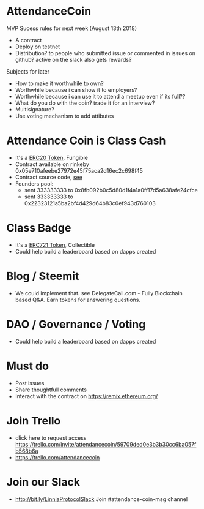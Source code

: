 
# AttendanceCoin

MVP Sucess rules for next week (August 13th 2018)
- A contract
- Deploy on testnet
- Distribution? to people who submitted issue or commented in issues on github? active on the slack also gets rewards?

Subjects for later
- How to make it worthwhile to own?
- Worthwhile because i can show it to employers?
- Worthwhile because i can use it to attend a meetup even if its full??
- What do you do with the coin? trade it for an interview?
- Multisignature?
- Use voting mechanism to add attibutes

# Attendance Coin is Class Cash
- It's a [ERC20 Token](https://github.com/ConsenSys/Tokens/blob/master/contracts/eip20/EIP20.sol), Fungible
- Contract available on rinkeby 0x05e710afeebe27972e45f75aca2d16ec2c698f45
- Contract source code, [see](https://github.com/mickaelgermemont/AttendanceCoin/blob/master/contracts/attendancecoin-erc20.sol)
- Founders pool:
  - sent 333333333 to 0x8fb092b0c5d80d1f4a1a0ff17d5a638afe24cfce
  - sent 333333333 to 0x22323121a5ba2bf4d429d64b83c0ef943d760103

# Class Badge
- It's a [ERC721 Token](https://github.com/OpenZeppelin/openzeppelin-solidity/blob/master/contracts/token/ERC721/ERC721Token.sol), Collectible
- Could help build a leaderboard based on dapps created

# Blog / Steemit
- We could implement that. see DelegateCall.com - Fully Blockchain based Q&A. Earn tokens for answering questions.

# DAO / Governance / Voting
- Could help build a leaderboard based on dapps created

# Must do
- Post issues
- Share thoughtfull comments
- Interact with the contract on https://remix.ethereum.org/

# Join Trello
- click here to request access https://trello.com/invite/attendancecoin/59709ded0e3b3b30cc6ba057fb568b6a
- https://trello.com/attendancecoin

# Join our Slack
- http://bit.ly/LinniaProtocolSlack
Join #attendance-coin-msg channel

